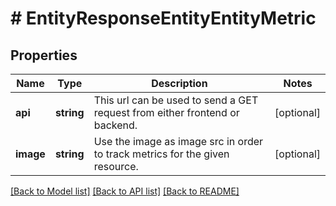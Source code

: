 # # EntityResponseEntityEntityMetric

## Properties

Name | Type | Description | Notes
------------ | ------------- | ------------- | -------------
**api** | **string** | This url can be used to send a GET request from either frontend or backend. | [optional]
**image** | **string** | Use the image as image src in order to track metrics for the given resource. | [optional]

[[Back to Model list]](../../README.md#models) [[Back to API list]](../../README.md#endpoints) [[Back to README]](../../README.md)
